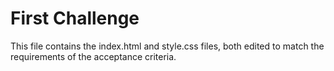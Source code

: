 # First Challenge

This file contains the index.html and style.css files, both edited to match the requirements of the acceptance criteria.

